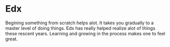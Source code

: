 # Edx
Begining something from scratch helps alot. It takes you gradually to a master level of doing things.
Edx has really helped realize alot of things these rescent years. Learning and growing in the process makes one to feel great.
